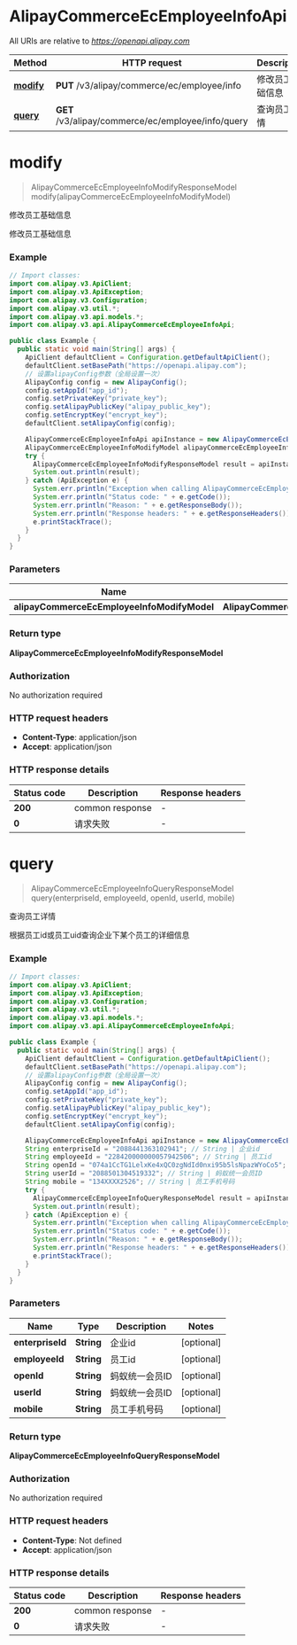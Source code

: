 # AlipayCommerceEcEmployeeInfoApi

All URIs are relative to *https://openapi.alipay.com*

| Method | HTTP request | Description |
|------------- | ------------- | -------------|
| [**modify**](AlipayCommerceEcEmployeeInfoApi.md#modify) | **PUT** /v3/alipay/commerce/ec/employee/info | 修改员工基础信息 |
| [**query**](AlipayCommerceEcEmployeeInfoApi.md#query) | **GET** /v3/alipay/commerce/ec/employee/info/query | 查询员工详情 |


<a name="modify"></a>
# **modify**
> AlipayCommerceEcEmployeeInfoModifyResponseModel modify(alipayCommerceEcEmployeeInfoModifyModel)

修改员工基础信息

修改员工基础信息

### Example
```java
// Import classes:
import com.alipay.v3.ApiClient;
import com.alipay.v3.ApiException;
import com.alipay.v3.Configuration;
import com.alipay.v3.util.*;
import com.alipay.v3.api.models.*;
import com.alipay.v3.api.AlipayCommerceEcEmployeeInfoApi;

public class Example {
  public static void main(String[] args) {
    ApiClient defaultClient = Configuration.getDefaultApiClient();
    defaultClient.setBasePath("https://openapi.alipay.com");
    // 设置alipayConfig参数（全局设置一次）
    AlipayConfig config = new AlipayConfig();
    config.setAppId("app_id");
    config.setPrivateKey("private_key");
    config.setAlipayPublicKey("alipay_public_key");
    config.setEncryptKey("encrypt_key");
    defaultClient.setAlipayConfig(config);

    AlipayCommerceEcEmployeeInfoApi apiInstance = new AlipayCommerceEcEmployeeInfoApi(defaultClient);
    AlipayCommerceEcEmployeeInfoModifyModel alipayCommerceEcEmployeeInfoModifyModel = new AlipayCommerceEcEmployeeInfoModifyModel(); // AlipayCommerceEcEmployeeInfoModifyModel | 
    try {
      AlipayCommerceEcEmployeeInfoModifyResponseModel result = apiInstance.modify(alipayCommerceEcEmployeeInfoModifyModel);
      System.out.println(result);
    } catch (ApiException e) {
      System.err.println("Exception when calling AlipayCommerceEcEmployeeInfoApi#modify");
      System.err.println("Status code: " + e.getCode());
      System.err.println("Reason: " + e.getResponseBody());
      System.err.println("Response headers: " + e.getResponseHeaders());
      e.printStackTrace();
    }
  }
}
```

### Parameters

| Name | Type | Description  | Notes |
|------------- | ------------- | ------------- | -------------|
| **alipayCommerceEcEmployeeInfoModifyModel** | **AlipayCommerceEcEmployeeInfoModifyModel**|  | [optional] |

### Return type

**AlipayCommerceEcEmployeeInfoModifyResponseModel**

### Authorization

No authorization required

### HTTP request headers

 - **Content-Type**: application/json
 - **Accept**: application/json

### HTTP response details
| Status code | Description | Response headers |
|-------------|-------------|------------------|
| **200** | common response |  -  |
| **0** | 请求失败 |  -  |

<a name="query"></a>
# **query**
> AlipayCommerceEcEmployeeInfoQueryResponseModel query(enterpriseId, employeeId, openId, userId, mobile)

查询员工详情

根据员工id或员工uid查询企业下某个员工的详细信息

### Example
```java
// Import classes:
import com.alipay.v3.ApiClient;
import com.alipay.v3.ApiException;
import com.alipay.v3.Configuration;
import com.alipay.v3.util.*;
import com.alipay.v3.api.models.*;
import com.alipay.v3.api.AlipayCommerceEcEmployeeInfoApi;

public class Example {
  public static void main(String[] args) {
    ApiClient defaultClient = Configuration.getDefaultApiClient();
    defaultClient.setBasePath("https://openapi.alipay.com");
    // 设置alipayConfig参数（全局设置一次）
    AlipayConfig config = new AlipayConfig();
    config.setAppId("app_id");
    config.setPrivateKey("private_key");
    config.setAlipayPublicKey("alipay_public_key");
    config.setEncryptKey("encrypt_key");
    defaultClient.setAlipayConfig(config);

    AlipayCommerceEcEmployeeInfoApi apiInstance = new AlipayCommerceEcEmployeeInfoApi(defaultClient);
    String enterpriseId = "2088441363102941"; // String | 企业id
    String employeeId = "228420000000057942506"; // String | 员工id
    String openId = "074a1CcTG1LelxKe4xQC0zgNdId0nxi95b5lsNpazWYoCo5"; // String | 蚂蚁统一会员ID
    String userId = "2088501304519332"; // String | 蚂蚁统一会员ID
    String mobile = "134XXXX2526"; // String | 员工手机号码
    try {
      AlipayCommerceEcEmployeeInfoQueryResponseModel result = apiInstance.query(enterpriseId, employeeId, openId, userId, mobile);
      System.out.println(result);
    } catch (ApiException e) {
      System.err.println("Exception when calling AlipayCommerceEcEmployeeInfoApi#query");
      System.err.println("Status code: " + e.getCode());
      System.err.println("Reason: " + e.getResponseBody());
      System.err.println("Response headers: " + e.getResponseHeaders());
      e.printStackTrace();
    }
  }
}
```

### Parameters

| Name | Type | Description  | Notes |
|------------- | ------------- | ------------- | -------------|
| **enterpriseId** | **String**| 企业id | [optional] |
| **employeeId** | **String**| 员工id | [optional] |
| **openId** | **String**| 蚂蚁统一会员ID | [optional] |
| **userId** | **String**| 蚂蚁统一会员ID | [optional] |
| **mobile** | **String**| 员工手机号码 | [optional] |

### Return type

**AlipayCommerceEcEmployeeInfoQueryResponseModel**

### Authorization

No authorization required

### HTTP request headers

 - **Content-Type**: Not defined
 - **Accept**: application/json

### HTTP response details
| Status code | Description | Response headers |
|-------------|-------------|------------------|
| **200** | common response |  -  |
| **0** | 请求失败 |  -  |


